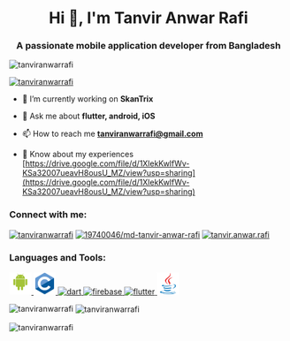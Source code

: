 <h1 align="center">Hi 👋, I'm Tanvir Anwar Rafi</h1>
<h3 align="center">A passionate mobile application developer from Bangladesh</h3>

<p align="left"> <img src="https://komarev.com/ghpvc/?username=tanviranwarrafi&label=Profile%20views&color=0e75b6&style=flat" alt="tanviranwarrafi" /> </p>

<p align="left"> <a href="https://github.com/ryo-ma/github-profile-trophy"><img src="https://github-profile-trophy.vercel.app/?username=tanviranwarrafi" alt="tanviranwarrafi" /></a> </p>

- 🔭 I’m currently working on **SkanTrix**

- 💬 Ask me about **flutter, android, iOS**

- 📫 How to reach me **tanviranwarrafi@gmail.com**

- 📄 Know about my experiences [https://drive.google.com/file/d/1XlekKwlfWv-KSa32007ueavH8ousU_MZ/view?usp=sharing](https://drive.google.com/file/d/1XlekKwlfWv-KSa32007ueavH8ousU_MZ/view?usp=sharing)

<h3 align="left">Connect with me:</h3>
<p align="left">
<a href="https://linkedin.com/in/tanviranwarrafi" target="blank"><img align="center" src="https://raw.githubusercontent.com/rahuldkjain/github-profile-readme-generator/master/src/images/icons/Social/linked-in-alt.svg" alt="tanviranwarrafi" height="30" width="40" /></a>
<a href="https://stackoverflow.com/users/19740046/md-tanvir-anwar-rafi" target="blank"><img align="center" src="https://raw.githubusercontent.com/rahuldkjain/github-profile-readme-generator/master/src/images/icons/Social/stack-overflow.svg" alt="19740046/md-tanvir-anwar-rafi" height="30" width="40" /></a>
<a href="https://fb.com/tanvir.anwar.rafi" target="blank"><img align="center" src="https://raw.githubusercontent.com/rahuldkjain/github-profile-readme-generator/master/src/images/icons/Social/facebook.svg" alt="tanvir.anwar.rafi" height="30" width="40" /></a>
</p>

<h3 align="left">Languages and Tools:</h3>
<p align="left"> <a href="https://developer.android.com" target="_blank" rel="noreferrer"> <img src="https://raw.githubusercontent.com/devicons/devicon/master/icons/android/android-original-wordmark.svg" alt="android" width="40" height="40"/> </a> <a href="https://www.cprogramming.com/" target="_blank" rel="noreferrer"> <img src="https://raw.githubusercontent.com/devicons/devicon/master/icons/c/c-original.svg" alt="c" width="40" height="40"/> </a> <a href="https://dart.dev" target="_blank" rel="noreferrer"> <img src="https://www.vectorlogo.zone/logos/dartlang/dartlang-icon.svg" alt="dart" width="40" height="40"/> </a> <a href="https://firebase.google.com/" target="_blank" rel="noreferrer"> <img src="https://www.vectorlogo.zone/logos/firebase/firebase-icon.svg" alt="firebase" width="40" height="40"/> </a> <a href="https://flutter.dev" target="_blank" rel="noreferrer"> <img src="https://www.vectorlogo.zone/logos/flutterio/flutterio-icon.svg" alt="flutter" width="40" height="40"/> </a> <a href="https://www.java.com" target="_blank" rel="noreferrer"> <img src="https://raw.githubusercontent.com/devicons/devicon/master/icons/java/java-original.svg" alt="java" width="40" height="40"/> </a> </p>

<p><img align="left" src="https://github-readme-stats.vercel.app/api/top-langs?username=tanviranwarrafi&show_icons=true&locale=en&layout=compact" alt="tanviranwarrafi" /></p>

<p>&nbsp;<img align="center" src="https://github-readme-stats.vercel.app/api?username=tanviranwarrafi&show_icons=true&locale=en" alt="tanviranwarrafi" /></p>

<p><img align="center" src="https://github-readme-streak-stats.herokuapp.com/?user=tanviranwarrafi&" alt="tanviranwarrafi" /></p>
